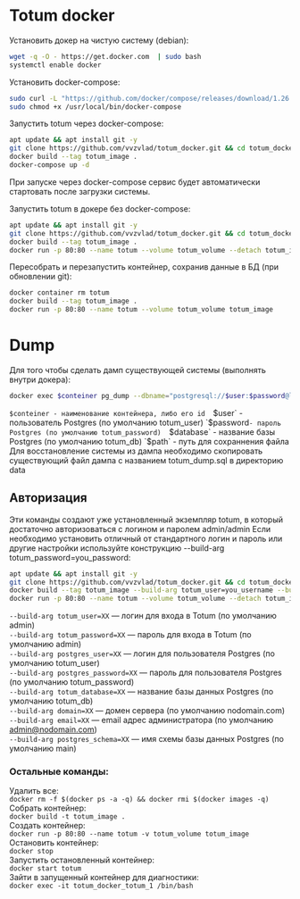 # Totum docker
Установить докер на чистую систему (debian):
```sh
wget -q -O - https://get.docker.com  | sudo bash
systemctl enable docker
```

Установить docker-compose:
```sh
sudo curl -L "https://github.com/docker/compose/releases/download/1.26.2/docker-compose-$(uname -s)-$(uname -m)" -o /usr/local/bin/docker-compose
sudo chmod +x /usr/local/bin/docker-compose
```

Запустить totum через docker-compose:
```sh
apt update && apt install git -y
git clone https://github.com/vvzvlad/totum_docker.git && cd totum_docker
docker build --tag totum_image .
docker-compose up -d
```
При запуске через docker-compose сервис будет автоматически стартовать после загрузки системы. 


Запустить totum в докере без docker-compose:
```sh
apt update && apt install git -y
git clone https://github.com/vvzvlad/totum_docker.git && cd totum_docker
docker build --tag totum_image .
docker run -p 80:80 --name totum --volume totum_volume --detach totum_image
```

Пересобрать и перезапустить контейнер, сохранив данные в БД (при обновлении git):  
```sh
docker container rm totum  
docker build --tag totum_image .  
docker run -p 80:80 --name totum --volume totum_volume totum_image  
```

# Dump
Для того чтобы сделать дамп существующей системы (выполнять внутри докера):
```sh
docker exec $conteiner pg_dump --dbname="postgresql://$user:$password@localhost/$database" -O --schema=main --no-tablespaces --exclude-table-data='_tmp_tables' | grep -v '^--' > $path
```
`$conteiner - наименование контейнера, либо его id 
`$user` - пользователь Postgres (по умолчанию totum_user)    
`$password` - пароль Postgres (по умолчанию totum_password)  
`$database` - название базы Postgres (по умолчанию totum_db)  
`$path` - путь для сохраннения файла  
Для восстановление системы из дампа необходимо скопировать существующий файл дампа с названием totum_dump.sql в директорию data  

## Авторизация
Эти команды создают уже установленный экземпляр totum, в который достаточно авторизоваться с логином и паролем admin/admin
Если необходимо установить отличный от стандартного логин и пароль или другие настройки используйте конструкцию --build-arg totum_password=you_password:
```sh
apt update && apt install git -y
git clone https://github.com/vvzvlad/totum_docker.git && cd totum_docker
docker build --tag totum_image --build-arg totum_user=you_username --build-arg totum_password=you_password --build-arg postgres_user=you_pg_username --build-arg postgres_password=you_pg_password . 
docker run -p 80:80 --name totum --volume totum_volume --detach totum_image
```
`--build-arg totum_user=XX` — логин для входа в Totum (по умолчанию admin)  
`--build-arg totum_password=XX` — пароль для входа в Totum (по умолчанию admin)  
`--build-arg postgres_user=XX` — логин для пользователя Postgres (по умолчанию totum_user)  
`--build-arg postgres_password=XX` — пароль для пользователя Postgres (по умолчанию totum_password)  
`--build-arg totum_database=XX` — название базы данных Postgres (по умолчанию totum_db)  
`--build-arg domain=XX` — домен сервера (по умолчанию nodomain.com)  
`--build-arg email=XX` — email адрес администратора (по умолчанию admin@nodomain.com)  
`--build-arg postgres_schema=XX` — имя схемы базы данных Postgres (по умолчанию main)  

### Остальные команды:  
Удалить все:  
`docker rm -f $(docker ps -a -q) && docker rmi $(docker images -q)`  
Собрать контейнер:  
`docker build -t totum_image .`  
Создать контейнер:  
`docker run -p 80:80 --name totum -v totum_volume totum_image`  
Остановить контейнер:  
`docker stop`  
Запустить остановленный контейнер:  
`docker start totum`  
Зайти в запущенный контейнер для диагностики:  
`docker exec -it totum_docker_totum_1 /bin/bash`
